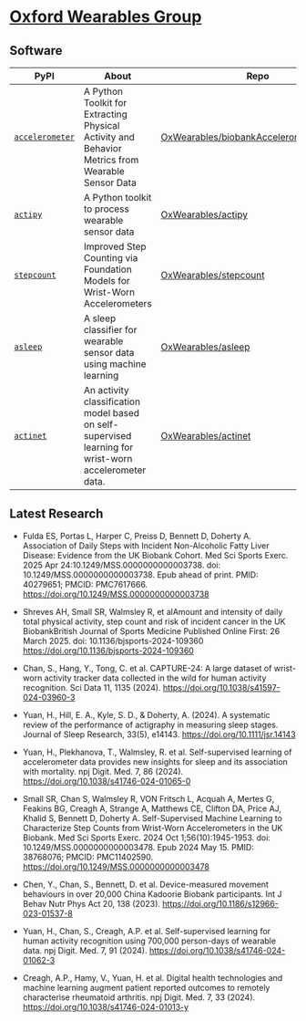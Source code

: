 # [Oxford Wearables Group](https://www.bdi.ox.ac.uk/research/wearables-group)

## Software

PyPI | About | Repo | Cite
---- | ----- | ---- | ----
[`accelerometer`](https://pypi.org/project/accelerometer/) | A Python Toolkit for Extracting Physical Activity and Behavior Metrics from Wearable Sensor Data | [OxWearables/biobankAccelerometerAnalysis](https://github.com/OxWearables/biobankAccelerometerAnalysis) | [Citation](https://github.com/OxWearables/biobankAccelerometerAnalysis/blob/master/CITATION.cff)
[`actipy`](https://pypi.org/project/actipy/) | A Python toolkit to process wearable sensor data | [OxWearables/actipy](https://github.com/OxWearables/actipy) | [Citation](https://github.com/OxWearables/actipy/blob/master/CITATION.cff)
[`stepcount`](https://pypi.org/project/stepcount/) | Improved Step Counting via Foundation Models for Wrist-Worn Accelerometers | [OxWearables/stepcount](https://github.com/OxWearables/stepcount) | [Citation](https://github.com/OxWearables/stepcount/blob/main/CITATION.cff)
[`asleep`](https://pypi.org/project/asleep/) | A sleep classifier for wearable sensor data using machine learning | [OxWearables/asleep](https://github.com/OxWearables/asleep) | [Citation](https://www.nature.com/articles/s41746-024-01065-0)
[`actinet`](https://pypi.org/project/actinet/) | An activity classification model based on self-supervised learning for wrist-worn accelerometer data. | [OxWearables/actinet](https://github.com/OxWearables/actinet) | [Citation](https://github.com/OxWearables/actinet/blob/master/CITATION.md)

## Latest Research

- Fulda ES, Portas L, Harper C, Preiss D, Bennett D, Doherty A. Association of Daily Steps with Incident Non-Alcoholic Fatty Liver Disease: Evidence from the UK Biobank Cohort. Med Sci Sports Exerc. 2025 Apr 24:10.1249/MSS.0000000000003738. doi: 10.1249/MSS.0000000000003738. Epub ahead of print. PMID: 40279651; PMCID: PMC7617666.
https://doi.org/10.1249/MSS.0000000000003738

- Shreves AH, Small SR, Walmsley R, et alAmount and intensity of daily total physical activity, step count and risk of incident cancer in the UK BiobankBritish Journal of Sports Medicine Published Online First: 26 March 2025. doi: 10.1136/bjsports-2024-109360
https://doi.org/10.1136/bjsports-2024-109360

- Chan, S., Hang, Y., Tong, C. et al. CAPTURE-24: A large dataset of wrist-worn activity tracker data collected in the wild for human activity recognition. Sci Data 11, 1135 (2024).
https://doi.org/10.1038/s41597-024-03960-3

- Yuan, H., Hill, E. A., Kyle, S. D., & Doherty, A. (2024). A systematic review of the performance of actigraphy in measuring sleep stages. Journal of Sleep Research, 33(5), e14143.
https://doi.org/10.1111/jsr.14143

- Yuan, H., Plekhanova, T., Walmsley, R. et al. Self-supervised learning of accelerometer data provides new insights for sleep and its association with mortality. npj Digit. Med. 7, 86 (2024). 
https://doi.org/10.1038/s41746-024-01065-0

- Small SR, Chan S, Walmsley R, VON Fritsch L, Acquah A, Mertes G, Feakins BG, Creagh A, Strange A, Matthews CE, Clifton DA, Price AJ, Khalid S, Bennett D, Doherty A. Self-Supervised Machine Learning to Characterize Step Counts from Wrist-Worn Accelerometers in the UK Biobank. Med Sci Sports Exerc. 2024 Oct 1;56(10):1945-1953. doi: 10.1249/MSS.0000000000003478. Epub 2024 May 15. PMID: 38768076; PMCID: PMC11402590. https://doi.org/10.1249/MSS.0000000000003478

- Chen, Y., Chan, S., Bennett, D. et al. Device-measured movement behaviours in over 20,000 China Kadoorie Biobank participants. Int J Behav Nutr Phys Act 20, 138 (2023). https://doi.org/10.1186/s12966-023-01537-8

- Yuan, H., Chan, S., Creagh, A.P. et al. Self-supervised learning for human activity recognition using 700,000 person-days of wearable data. npj Digit. Med. 7, 91 (2024). https://doi.org/10.1038/s41746-024-01062-3

- Creagh, A.P., Hamy, V., Yuan, H. et al. Digital health technologies and machine learning augment patient reported outcomes to remotely characterise rheumatoid arthritis. npj Digit. Med. 7, 33 (2024). https://doi.org/10.1038/s41746-024-01013-y
